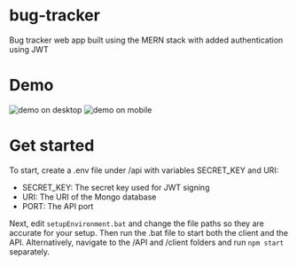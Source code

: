 # bug-tracker
 Bug tracker web app built using the MERN stack with added authentication using JWT

# Demo

![demo on desktop](https://media0.giphy.com/media/9cB3IPh1b3XATOWIbi/giphy.gif)
![demo on mobile](https://media2.giphy.com/media/EIDomzWhjKEikm63J2/giphy.gif)

# Get started
To start, create a .env file under /api with variables SECRET_KEY and URI:
- SECRET_KEY: The secret key used for JWT signing
- URI: The URI of the Mongo database
- PORT: The API port

Next, edit `setupEnvironment.bat` and change the file paths so they are accurate for your setup.
Then run the .bat file to start both the client and the API.
Alternatively, navigate to the /API and /client folders and run `npm start` separately.
